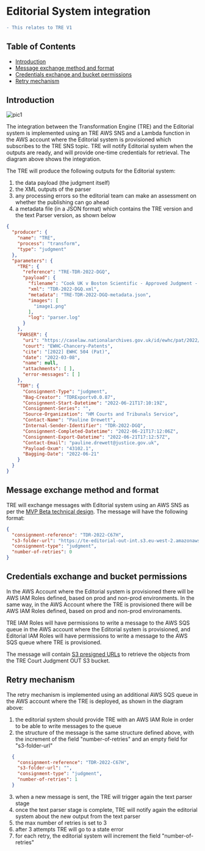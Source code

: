 # Editorial System integration

```diff 
- This relates to TRE V1
```

## Table of Contents
- [Introduction](#introduction)
- [Message exchange method and format](#message-exchange-method-and-format)
- [Credentials exchange and bucket permissions](#credentials-exchange-and-bucket-permissions)
- [Retry mechanism](#retry-mechanism)

## Introduction

![pic1](../beta-mvp-architecture/diagrams/aws-step-function-workflow-for-te.png)

The integration between the Transformation Engine (TRE) and the Editorial system is implemented using an TRE AWS SNS and a Lambda function in the AWS account where the Editorial system is provisioned which subscribes to the TRE SNS topic. TRE will notify Editorial system when the outputs are ready, and will provide one-time credentials for retrieval. The diagram above shows the integration.

The TRE will produce the following outputs for the Editorial system:
1. the data payload (the judgment itself)
2. the XML outputs of the parser 
3. any processing errors so the editorial team can make an assessment on whether the publishing can go ahead
4. a metadata file (in a JSON format) which contains the TRE version and the text Parser version, as shown below
```json
{
  "producer": {
    "name": "TRE",
    "process": "transform",
    "type": "judgment"
  },
  "parameters": {
    "TRE": {
      "reference": "TRE-TDR-2022-DGQ",
      "payload": {
        "filename": "Cook UK v Boston Scientific - Approved Judgment - 08.03.22 (004).docx",
        "xml": "TDR-2022-DGQ.xml",
        "metadata": "TRE-TDR-2022-DGQ-metadata.json",
        "images": [
          "image1.png"
        ],
        "log": "parser.log"
      }
    },
    "PARSER": {
      "uri": "https://caselaw.nationalarchives.gov.uk/id/ewhc/pat/2022/504",
      "court": "EWHC-Chancery-Patents",
      "cite": "[2022] EWHC 504 (Pat)",
      "date": "2022-03-08",
      "name": null,
      "attachments": [ ],
      "error-messages": [ ]
    },
    "TDR": {
      "Consignment-Type": "judgment",
      "Bag-Creator": "TDRExportv0.0.87",
      "Consignment-Start-Datetime": "2022-06-21T17:10:19Z",
      "Consignment-Series": "",
      "Source-Organization": "HM Courts and Tribunals Service",
      "Contact-Name": "Pauline Drewett",
      "Internal-Sender-Identifier": "TDR-2022-DGQ",
      "Consignment-Completed-Datetime": "2022-06-21T17:12:06Z",
      "Consignment-Export-Datetime": "2022-06-21T17:12:57Z",
      "Contact-Email": "pauline.drewett@justice.gov.uk",
      "Payload-Oxum": "43102.1",
      "Bagging-Date": "2022-06-21"
    }
  }
}
```

## Message exchange method and format

TRE will exchange messages with Editorial system using an AWS SNS as per the [MVP Beta technical design](./../beta-mvp-architecture/README.md). The message will have the following format:

```json
{
  "consignment-reference": "TDR-2022-C67H",
  "s3-folder-url": "https://te-editorial-out-int.s3.eu-west-2.amazonaws.com/TDR-2022-C67H.tar.gz?X-Amz-Security-Token=IQoJb3JpZ2luX2VjEJf%2F%2F%2F%2F%2F%2F%2F%2F%2F%2FwEaCWV1LXdlc3QtMiJIMEYCIQDLTmaISu2r83kDSVlR%2F1uF1CgUv5rzy4iCG8jsG9%2F5wgIhAIyi2R%2F7XSdm6h7KLPBB6J0RVUCFO%2FWTgBL%2F1vtzKA3YKqQCCPD%2F%2F%2F%2F%2F%2F%2F%2F%2F%2FwEQAhoMMjI5NTU0Nzc4Njc1Igye71PDmIudFYcsh5cq%2BAET%2F7sg5ecibhtmTRT7wpgPySuAet%2FABHE%2B49m53K7v4%2F3NTtTf9grvosoN9iO0DbvoaKaMccLJRlvCeLJ0Alsmh2NQf6w91t75AYKiMQ6oLIXmwc05Ewj2kND3L8uwBsjRoFNReNrWXFW1D7jiqiQpAw6BA05UW9K8%2Fwip55WrYyzBt84btm0Zy2ryVwseFEaOsEHHjglt%2Bl83r1GkGt7iLcJ7ZpvSAp6WjI3zRxqzyXc%2B%2Bs0IsJukZ9P3NQZIbeUADegqDhOq6BHoLTYryajRrSUX3WiGFf%2B7%2FVI55muASwtUYCkR20wQutty2xKMXGVwlZSgpw%2BkiTDsuPOQBjqZAQafrMvrVG5FO5mPvY8rwVfag9z%2FhiOP7juMJ7GEwaNoMouZJvbslIGk6mfOWxfZ1qE99oRlKt9YuF1u53bPynC17N1vfIr9kW2bEsDLxndz35ZRR2yEjwhgwulbZdykVxjc%2BM%2BiDiGrtj53%2BlAOy8xSFZl1AMkBuAtNjAsTqGNyHzLQSJfeb83%2BoOIPe4O4%2B7wM7hStr28rAQ%3D%3D&X-Amz-Algorithm=AWS4-HMAC-SHA256&X-Amz-Date=20220228T143015Z&X-Amz-SignedHeaders=host&X-Amz-Expires=60&X-Amz-Credential=ASIATK4UH6IZTWHYAHCS%2F20220228%2Feu-west-2%2Fs3%2Faws4_request&X-Amz-Signature=c39106d6f8b2e23ab4c896825bdc4489f4fb4bb41d93f4b9ec70e52aa0ad8399",
  "consignment-type": "judgment",
  "number-of-retries": 0
}
```

## Credentials exchange and bucket permissions

In the AWS Account where the Editorial system is provisioned there will be AWS IAM Roles defined, based on prod and non-prod environments. In the same way, in the AWS Account where the TRE is provisioned there will be AWS IAM Roles defined, based on prod and non-prod environaments.

TRE IAM Roles will have permissions to write a message to the AWS SQS queue in the AWS account where the Editorial system is provisioned, and Editorial IAM Roles will have permissions to write a message to the AWS SQS queue where TRE is provisioned.

The message will contain [S3 presigned URLs](https://docs.aws.amazon.com/AmazonS3/latest/userguide/ShareObjectPreSignedURL.html) to retrieve the objects from the TRE Court Judgment OUT S3 bucket.

## Retry mechanism

The retry mechanism is implemented using an additional AWS SQS queue in the AWS account where the TRE is deployed, as shown in the diagram above:

1. the editorial system should provide TRE with an AWS IAM Role in order to be able to write messages to the queue
2. the structure of the message is the same structure defined above, with the increment of the field "number-of-retries" and an empty field for "s3-folder-url" 
```json
  {
    "consignment-reference": "TDR-2022-C67H",
    "s3-folder-url": "",
    "consignment-type": "judgment",
    "number-of-retries": 1
  }
```
3. when a new message is sent, the TRE will trigger again the text parser stage 
4. once the text parser stage is complete, TRE will notify again the editorial system about the new output from the text parser
5. the max number of retries is set to 3
6. after 3 attempts TRE will go to a state error
7. for each retry, the editorial system will increment the field "number-of-retries"
